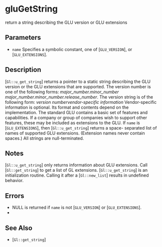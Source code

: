 # gluGetString
return a string describing the GLU version or GLU extensions

## Parameters
- `name`
  Specifies a symbolic constant, one of [`GLU_VERSION`], or
  [`GLU_EXTENSIONS`].

## Description
[`Gl::u_get_string`] returns a pointer to a static string describing
  the GLU version or the GLU extensions that are supported.
The version number is one of the following forms:
*major_number.minor_number*
  *major_number.minor_number.release_number*.
The version string is of the following form:
*version number<space>vendor-specific information*
Vendor-specific information is optional. Its format and contents
  depend on the implementation.
The standard GLU contains a basic set of features and capabilities. If
  a company or group of companies wish to support other features, these
  may be included as extensions to the GLU. If `name` is
  [`GLU_EXTENSIONS`], then [`Gl::u_get_string`] returns a space-
  separated list of names of supported GLU extensions. (Extension names
  never contain spaces.)
All strings are null-terminated.

## Notes
[`Gl::u_get_string`] only returns information about GLU extensions.
  Call [`Gl::get_string`] to get a list of GL extensions.
[`Gl::u_get_string`] is an initialization routine. Calling it after a
  [`Gl::new_list`] results in undefined behavior.

## Errors
- NULL is returned if `name` is not [`GLU_VERSION`] or
  [`GLU_EXTENSIONS`].
- 

## See Also
- [`Gl::get_string`]
